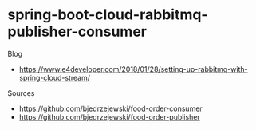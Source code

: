 # spring-boot-cloud-rabbitmq-publisher-consumer

Blog

- https://www.e4developer.com/2018/01/28/setting-up-rabbitmq-with-spring-cloud-stream/

Sources

- https://github.com/bjedrzejewski/food-order-consumer
- https://github.com/bjedrzejewski/food-order-publisher
